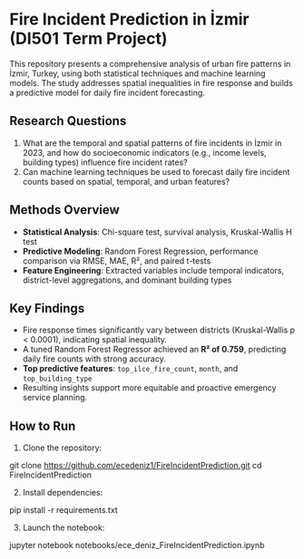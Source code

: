 # Fire Incident Prediction in İzmir (DI501 Term Project)

This repository presents a comprehensive analysis of urban fire patterns in İzmir, Turkey, using both statistical techniques and machine learning models. The study addresses spatial inequalities in fire response and builds a predictive model for daily fire incident forecasting.

## Research Questions

1. What are the temporal and spatial patterns of fire incidents in İzmir in 2023, and how do socioeconomic indicators (e.g., income levels, building types) influence fire incident rates?
2. Can machine learning techniques be used to forecast daily fire incident counts based on spatial, temporal, and urban features?

## Methods Overview

- **Statistical Analysis**: Chi-square test, survival analysis, Kruskal-Wallis H test
- **Predictive Modeling**: Random Forest Regression, performance comparison via RMSE, MAE, R², and paired t-tests
- **Feature Engineering**: Extracted variables include temporal indicators, district-level aggregations, and dominant building types


## Key Findings

- Fire response times significantly vary between districts (Kruskal-Wallis p < 0.0001), indicating spatial inequality.
- A tuned Random Forest Regressor achieved an **R² of 0.759**, predicting daily fire counts with strong accuracy.
- **Top predictive features**: `top_ilce_fire_count`, `month`, and `top_building_type`
- Resulting insights support more equitable and proactive emergency service planning.

## How to Run

1. Clone the repository:

git clone https://github.com/ecedeniz1/FireIncidentPrediction.git
cd FireIncidentPrediction

2. Install dependencies:

pip install -r requirements.txt

3. Launch the notebook:

jupyter notebook notebooks/ece_deniz_FireIncidentPrediction.ipynb






